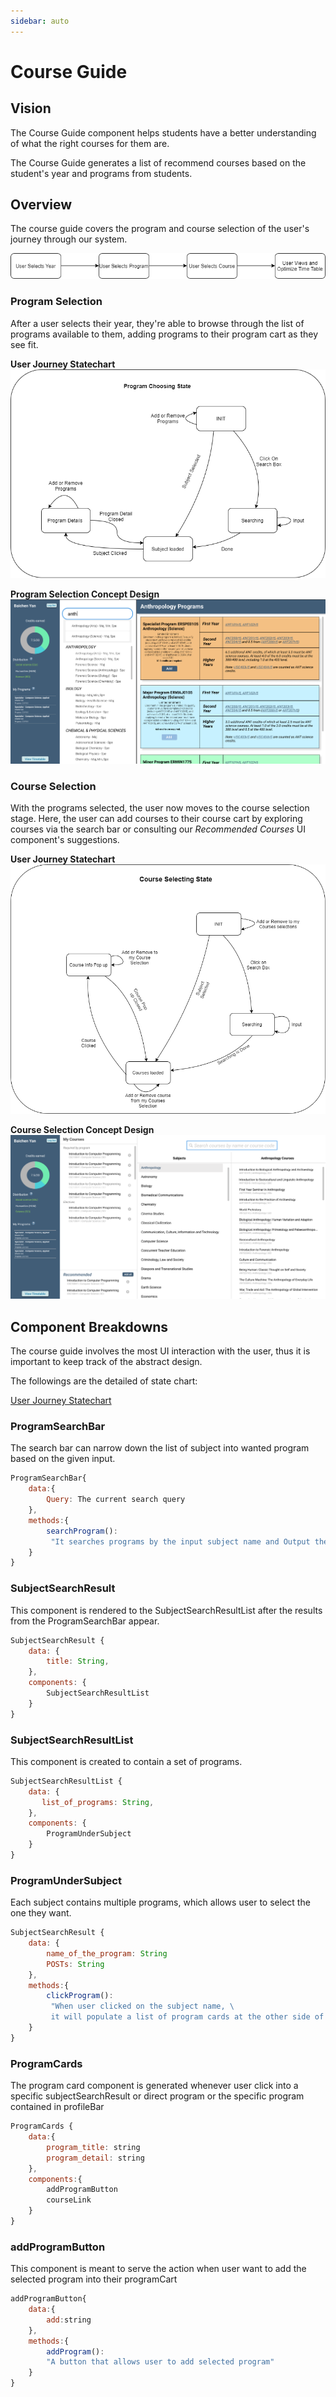 ```yaml
---
sidebar: auto
---
```


# Course Guide

## Vision
The Course Guide component helps students have a better understanding of what the right courses for them are.

The Course Guide generates a list of recommend courses based on the student's year and programs from students.

## Overview

The course guide covers the program and course selection of the user's journey through our system. 

![User Joruney](./user-journey.png)


### Program Selection

After a user selects their year, they're able to browse through the list of programs available to them, adding programs to their program cart as they see fit. 

__User Journey Statechart__
![program-selecting-chart](./Program_Choosing_state.png)

__Program Selection Concept Design__
![program-selecting-figma](./figma_pic.png)

### Course Selection

With the programs selected, the user now moves to the course selection stage. Here, the user can add courses to their course cart by exploring courses via the search bar or consulting our _Recommended Courses_ UI component's suggestions. 

__User Journey Statechart__
 ![course-selecting-chart](./Course_Selecting_State.png)

__Course Selection Concept Design__
![course-selecting-figma](./figma_course_pic.png)


## Component Breakdowns

The course guide involves the most UI interaction with the user, thus it is important to keep track of the abstract design. 

The followings are the detailed of state chart:

[User Journey Statechart](#_User-Journey-Statechart)
### ProgramSearchBar

The search bar can narrow down the list of subject into wanted program based on the given input.

```js
ProgramSearchBar{
    data:{
        Query: The current search query
    },
    methods:{
        searchProgram():
         "It searches programs by the input subject name and Output the subject of the searched name"
    }
}

```

### SubjectSearchResult

This component is rendered to the SubjectSearchResultList after the results from the ProgramSearchBar appear. 

```js
SubjectSearchResult {
    data: {
        title: String,
    },
    components: {
        SubjectSearchResultList
    }
}

```

### SubjectSearchResultList

This component is created to contain a set of programs.

```js
SubjectSearchResultList {
    data: {
       list_of_programs: String,
    },
    components: {
        ProgramUnderSubject
    }
}

```


### ProgramUnderSubject

Each subject contains multiple programs, which allows user to select the one they want.

```js
SubjectSearchResult {
    data: {
        name_of_the_program: String
        POSTs: String
    },
    methods:{
        clickProgram():
         "When user clicked on the subject name, \
         it will populate a list of program cards at the other side of the frame"
    }
}

```

### ProgramCards

The program card component is generated whenever user click into a specific subjectSearchResult or direct program
or the specific program contained in profileBar

```js
ProgramCards {
    data:{
        program_title: string
        program_detail: string
    },
    components:{
        addProgramButton
        courseLink
    }
}
```

### addProgramButton

This component is meant to serve the action when user want to add the selected program into their programCart

```js
addProgramButton{
    data:{
        add:string
    },
    methods:{
        addProgram():
        "A button that allows user to add selected program"
    }
}
```

